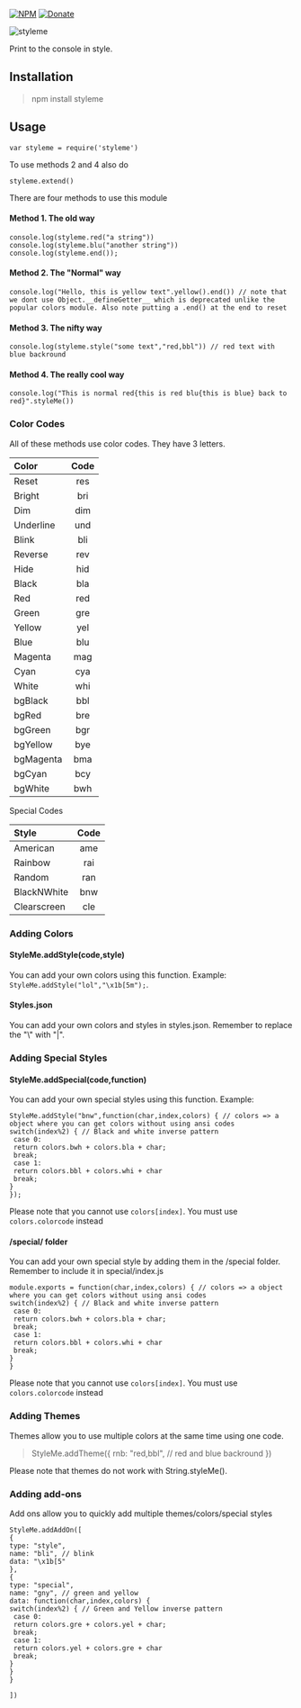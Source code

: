 
[![NPM](https://img.shields.io/badge/Module-Npm-blue.svg)](https://www.npmjs.com/package/styleme)
[![Donate](https://img.shields.io/badge/Donate-Paypal-brightgreen.svg)](https://paypal.me/andrews54757)

![styleme](https://cloud.githubusercontent.com/assets/13282284/23569515/a4520fa2-002d-11e7-9a34-13cd1ddb5fc0.png)

Print to the console in style.


## Installation
> npm install styleme

## Usage

``var styleme = require('styleme')``


To use methods 2 and 4 also do


``styleme.extend()``


There are four methods to use this module


#### Method 1. The old way
```
console.log(styleme.red("a string"))
console.log(styleme.blu("another string"))
console.log(styleme.end());
```

#### Method 2. The "Normal" way

```
console.log("Hello, this is yellow text".yellow().end()) // note that we dont use Object.__defineGetter__ which is deprecated unlike the popular colors module. Also note putting a .end() at the end to reset
```

#### Method 3. The nifty way

```
console.log(styleme.style("some text","red,bbl")) // red text with blue backround
```

#### Method 4. The really cool way

```
console.log("This is normal red{this is red blu{this is blue} back to red}".styleMe())
```

### Color Codes
All of these methods use color codes. They have 3 letters.

|   Color   |Code|
|:----------|:--:|
|Reset      |res |
|Bright     |bri |
|Dim        |dim |
|Underline  |und |
|Blink      |bli |
|Reverse    |rev |
|Hide       |hid |
|Black      |bla |
|Red        |red |
|Green      |gre |
|Yellow     |yel |
|Blue       |blu |
|Magenta    |mag |
|Cyan       |cya |
|White      |whi |
|bgBlack    |bbl |
|bgRed      |bre |
|bgGreen    |bgr |
|bgYellow   |bye |
|bgMagenta  |bma |
|bgCyan     |bcy |
|bgWhite    |bwh |


Special Codes


|Style      |Code|
|:----------|:--:|
|American   |ame |
|Rainbow    |rai |
|Random     |ran |
|BlackNWhite|bnw |
|Clearscreen|cle |



### Adding Colors

#### StyleMe.addStyle(code,style)
You can add your own colors using this function. Example: `StyleMe.addStyle("lol","\x1b[5m");`.

#### Styles.json

You can add your own colors and styles in styles.json. Remember to replace the "\\" with "|". 


### Adding Special Styles

#### StyleMe.addSpecial(code,function)
You can add your own special styles using this function. Example: 

```
StyleMe.addStyle("bnw",function(char,index,colors) { // colors => a object where you can get colors without using ansi codes
switch(index%2) { // Black and white inverse pattern
 case 0:
 return colors.bwh + colors.bla + char;
 break;
 case 1:
 return colors.bbl + colors.whi + char
 break;
}
});
```

Please note that you cannot use `colors[index]`. You must use `colors.colorcode` instead

#### /special/ folder
You can add your own special style by adding them in the /special folder. Remember to include it in special/index.js

```
module.exports = function(char,index,colors) { // colors => a object where you can get colors without using ansi codes
switch(index%2) { // Black and white inverse pattern
 case 0:
 return colors.bwh + colors.bla + char;
 break;
 case 1:
 return colors.bbl + colors.whi + char
 break;
}
}
```

Please note that you cannot use `colors[index]`. You must use `colors.colorcode` instead

### Adding Themes
Themes allow you to use multiple colors at the same time using one code.

> StyleMe.addTheme({
> rnb: "red,bbl", // red and blue backround
> })

Please note that themes do not work with String.styleMe().

### Adding add-ons
Add ons allow you to quickly add multiple themes/colors/special styles

```
StyleMe.addAddOn([
{
type: "style",
name: "bli", // blink
data: "\x1b[5"
},
{
type: "special",
name: "gny", // green and yellow
data: function(char,index,colors) {
switch(index%2) { // Green and Yellow inverse pattern
 case 0:
 return colors.gre + colors.yel + char;
 break;
 case 1:
 return colors.yel + colors.gre + char
 break;
}
}
}

])

```
